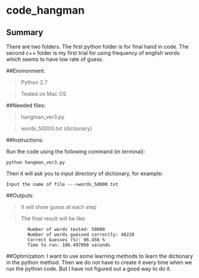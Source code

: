 # code_hangman

## Summary
There are two folders. The first python folder is for final hand in code. The second c++ folder is my first trial for using frequency of english words which seems to have low rate of guess. 

##Environment:

>	Python 2.7

>	Tested on Mac OS

##Needed files:

>	hangman_ver3.py		

>	words_50000.txt (dictionary)

##Instructions:

Run the code using the following command (in terminal):
	
	python hangman_ver3.py
  


Then it will ask you to input directory of dictionary, for example:
	
	Input the name of file --->words_50000.txt
  
 
	
##Outputs:

>	It will show guess at each step

>	The final result will be like:
			
			Number of words tested: 50000
			Number of words guessed correctly: 48228
			Correct Guesses (%): 96.456 %
			Time to run: 106.497098 seconds
		
##Optimization:
I want to use some learning methods to learn the dictionary in the python method. Then we do not have to create it every time when we run the python code. But I have not figured out a good way to do it.
